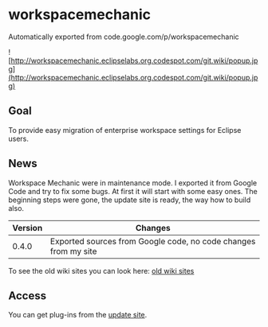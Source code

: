 # workspacemechanic
Automatically exported from code.google.com/p/workspacemechanic

![http://workspacemechanic.eclipselabs.org.codespot.com/git.wiki/popup.jpg](http://workspacemechanic.eclipselabs.org.codespot.com/git.wiki/popup.jpg)

## Goal ##
To provide easy migration of enterprise workspace settings for Eclipse users.

## News ##
Workspace Mechanic were in maintenance mode.
I exported it from Google Code and try to fix some bugs. At first it will start with some easy ones. The beginning steps were gone, the update site is ready, the way how to build also.

| Version 	| Changes 	|
|---------	|---------	|
|0.4.0   	|Exported sources from Google code, no code changes from my site	|


To see the old wiki sites you can look here:
[old wiki sites](https://github.com/rsiccho/workspacemechanic/tree/wiki)

## Access ##

You can get plug-ins from the [update site](https://github.com/rsiccho/workspacemechanic/raw/master/updatesite/com.google.eclipse.mechanic.updatesite).

